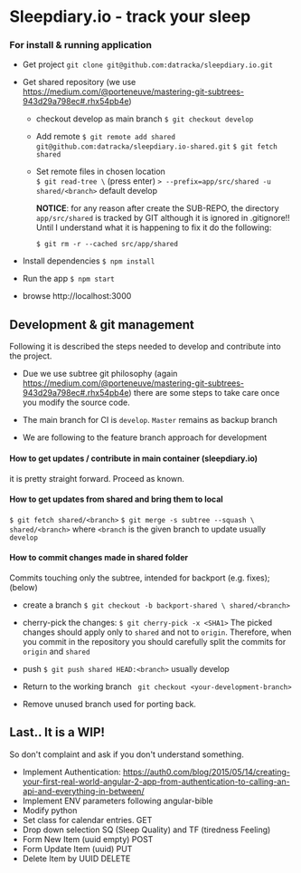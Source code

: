# Sleepdiary.io - track your sleep

### For install & running application 

* Get project
 `git clone git@github.com:datracka/sleepdiary.io.git`

* Get shared repository (we use https://medium.com/@porteneuve/mastering-git-subtrees-943d29a798ec#.rhx54pb4e)

    * checkout develop as main branch
        `$ git checkout develop`

    * Add remote
        `$ git remote add shared git@github.com:datracka/sleepdiary.io-shared.git`
        `$ git fetch shared`

    * Set remote files in chosen location  
        `$ git read-tree \` (press enter)
        `> --prefix=app/src/shared -u shared/<branch>` default develop       
        
        **NOTICE**: for any reason after create the SUB-REPO, the directory `app/src/shared` is tracked by GIT 
        although it is ignored in .gitignore!! Until I understand what it is happening to fix it do the following:  
        
        `$ git rm -r --cached src/app/shared ` 

* Install dependencies
    `$ npm install`

* Run the app
    `$ npm start`

*  browse http://localhost:3000

## Development & git management

Following it is described the steps needed to develop and contribute into the project.

- Due we use subtree git philosophy (again https://medium.com/@porteneuve/mastering-git-subtrees-943d29a798ec#.rhx54pb4e)
there are some steps to take care once you modify the source code.

- The main branch for CI is `develop`. `Master` remains as backup branch
- We are following to the feature branch approach for development

#### How to get updates / contribute in main container (sleepdiary.io) 

it is pretty straight forward. Proceed as known.

#### How to get updates from shared and bring them to local 

`$ git fetch shared/<branch>`
`$ git merge -s subtree --squash \ shared/<branch>` where `<branch` is the given branch to update
usually `develop`

#### How to commit changes made in shared folder 

Commits touching only the subtree, intended for backport (e.g. fixes); (below)

- create a branch `$ git checkout -b backport-shared \ shared/<branch>`

- cherry-pick the changes: `$ git cherry-pick -x <SHA1>`
   The picked changes should apply only to `shared` and not to `origin`. Therefore, when you commit in the repository
   you should carefully split the commits for `origin` and `shared`

- push `$ git push shared HEAD:<branch>` usually develop

- Return to the working branch ` git checkout <your-development-branch>`

- Remove unused branch used for porting back.


## Last.. It is a WIP!

So don't complaint and ask if you don't understand something.

- Implement Authentication: https://auth0.com/blog/2015/05/14/creating-your-first-real-world-angular-2-app-from-authentication-to-calling-an-api-and-everything-in-between/
- Implement ENV parameters following angular-bible
- Modify python
- Set class for calendar entries. GET
- Drop down selection SQ (Sleep Quality) and TF (tiredness Feeling)
- Form New Item (uuid empty) POST
- Form Update Item (uuid) PUT
- Delete Item by UUID DELETE
